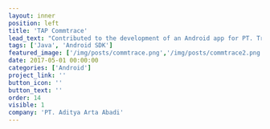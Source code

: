 ```yaml
---
layout: inner
position: left
title: 'TAP Commtrace'
lead_text: "Contributed to the development of an Android app for PT. Triputra Agro Persada, enhancing supply chain traceability within the agricultural sector."
tags: ['Java', 'Android SDK']
featured_image: ['/img/posts/commtrace.png','/img/posts/commtrace2.png']
date: 2017-05-01 00:00:00
categories: ['Android']
project_link: ''
button_icon: ''
button_text: ''
order: 14
visible: 1
company: 'PT. Aditya Arta Abadi'
---
```

<!---
to trace the value chain of farming products as they move from the field to the buyer
--!>